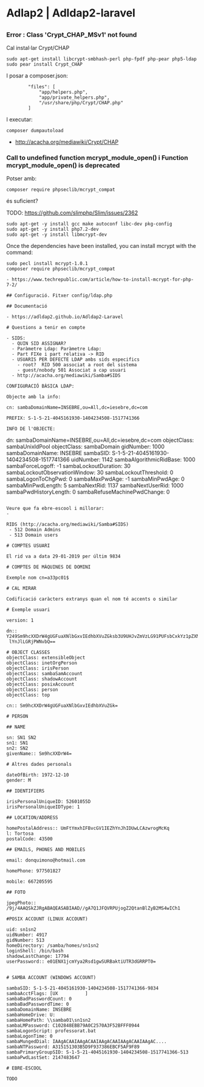 # Adlap2 | Adldap2-laravel

##

### Error : Class 'Crypt_CHAP_MSv1' not found

Cal instal·lar Crypt/CHAP

```
sudo apt-get install libcrypt-smbhash-perl php-fpdf php-pear php5-ldap
sudo pear install Crypt_CHAP
```

I posar a composer.json:

```
        "files": [
            "app/helpers.php",
            "app/private_helpers.php",
            "/usr/share/php/Crypt/CHAP.php"
        ]
```

I executar:

```
composer dumpautoload
```

- http://acacha.org/mediawiki/Crypt/CHAP

### Call to undefined function mcrypt_module_open() i Function mcrypt_module_open() is deprecated

Potser amb:

```
composer require phpseclib/mcrypt_compat
```

és suficient?

TODO: https://github.com/slimphp/Slim/issues/2362

```
sudo apt-get -y install gcc make autoconf libc-dev pkg-config
sudo apt-get -y install php7.2-dev
sudo apt-get -y install libmcrypt-dev
```

Once the dependencies have been installed, you can install mcrypt with the command:

```
sudo pecl install mcrypt-1.0.1
composer require phpseclib/mcrypt_compat

- https://www.techrepublic.com/article/how-to-install-mcrypt-for-php-7-2/

## Configuració. Fitxer config/ldap.php

## Documentació

- https://adldap2.github.io/Adldap2-Laravel

# Questions a tenir en compte

- SIDS:
  - QUIN SID ASSIGNAR?
  - Paràmetre Ldap: Paràmetre Ldap:  
  - Part FIXe i part relativa -> RID
  - USUARIS PER DEFECTE LDAP ambs sids especifics
    - root?  RID 500 associat a root del sistema
    - guest/nobody 501 Associat a cap usuari
  - http://acacha.org/mediawiki/Samba#SIDS
  
CONFIGURACIÓ BÀSICA LDAP:

Objecte amb la info:

cn: sambaDomainName=INSEBRE,ou=All,dc=iesebre,dc=com

PREFIX: S-1-5-21-4045161930-1404234508-1517741366

INFO DE l'OBJECTE:
```
dn: sambaDomainName=INSEBRE,ou=All,dc=iesebre,dc=com
objectClass: sambaUnixIdPool
objectClass: sambaDomain
gidNumber: 1000
sambaDomainName: INSEBRE
sambaSID: S-1-5-21-4045161930-1404234508-1517741366
uidNumber: 1142
sambaAlgorithmicRidBase: 1000
sambaForceLogoff: -1
sambaLockoutDuration: 30
sambaLockoutObservationWindow: 30
sambaLockoutThreshold: 0
sambaLogonToChgPwd: 0
sambaMaxPwdAge: -1
sambaMinPwdAge: 0
sambaMinPwdLength: 5
sambaNextRid: 1137
sambaNextUserRid: 1000
sambaPwdHistoryLength: 0
sambaRefuseMachinePwdChange: 0
```

Veure que fa ebre-escool i millorar:
- 

RIDS (http://acacha.org/mediawiki/Samba#SIDS)
 - 512 Domain Admins
 - 513 Domain users
 
# COMPTES USUARI

El rid va a data 29-01-2019 per últim 9834
 
# COMPTES DE MÀQUINES DE DOMINI

Exemple nom cn=a33pc01$ 

# CAL MIRAR

Codificació caràcters extranys quan el nom té accents o similar

# Exemple usuari

version: 1

dn:: Y249Sm9hcXXDrW4gUGFuaXNlbGxvIEdhbXVuZGksb3U9UHJvZmVzLG91PUFsbCxkYz1pZXN
 lYnJlLGRjPWNvbQ==
 
# OBJECT CLASSES
objectClass: extensibleObject
objectClass: inetOrgPerson
objectClass: irisPerson
objectClass: sambaSamAccount
objectClass: shadowAccount
objectClass: posixAccount
objectClass: person
objectClass: top

cn:: Sm9hcXXDrW4gUGFuaXNlbGxvIEdhbXVuZGk=

# PERSON

## NAME

sn: SN1 SN2
sn1: SN1
sn2: SN2
givenName:: Sm9hcXXDrW4=

# Altres dades personals

dateOfBirth: 1972-12-10
gender: M

## IDENTIFIERS

irisPersonalUniqueID: 52601055D
irisPersonalUniqueIDType: 1

## LOCATION/ADDRESS

homePostalAddress:: UmFtYmxhIFBvcGV1IEZhYnJhIDUwLCAzwrogMcKq
l: Tortosa
postalCode: 43500

## EMAILS, PHONES AND MOBILES

email: donquimono@hotmail.com

homePhone: 977501827

mobile: 667205595

## FOTO

jpegPhoto:: /9j/4AAQSkZJRgABAQEASABIAAD//gA7Q1JFQVRPUjogZ2QtanBlZyB2MS4wICh1

#POSIX ACCOUNT (LINUX ACCOUNT)

uid: sn1sn2
uidNumber: 4917
gidNumber: 513
homeDirectory: /samba/homes/sn1sn2
loginShell: /bin/bash
shadowLastChange: 17794
userPassword:: e01ENX1jcmYya2Rsd1gwSURBaktiUTR3dGRRPT0=


# SAMBA ACCOUNT (WINDOWS ACCOUNT)

sambaSID: S-1-5-21-4045161930-1404234508-1517741366-9834
sambaAcctFlags: [UX          ]
sambaBadPasswordCount: 0
sambaBadPasswordTime: 0
sambaDomainName: INSEBRE
sambaHomeDrive: U:
sambaHomePath: \\samba01\sn1sn2
sambaLMPassword: C102848EBB79A0C2570A3F52BFFF0944
sambaLogonScript: professorat.bat
sambaLogonTime: 0
sambaMungedDial: IAAgACAAIAAgACAAIAAgACAAIAAgACAAIAAgAC....
sambaNTPassword: A315151303B5D9F937386EBCF5AF9F89
sambaPrimaryGroupSID: S-1-5-21-4045161930-1404234508-1517741366-513
sambaPwdLastSet: 2147483647

# EBRE-ESCOOL

TODO
